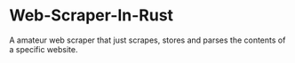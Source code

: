 # Web-Scraper-In-Rust
A amateur web scraper that just scrapes, stores and parses the contents of a specific website.
